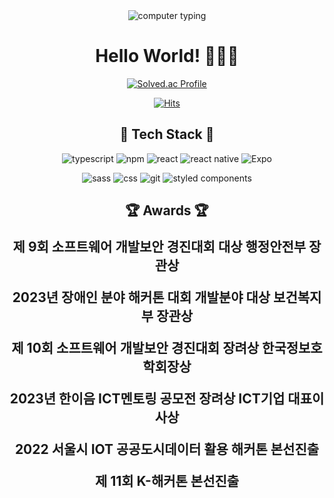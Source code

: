<div align="center">

  <img src="https://user-images.githubusercontent.com/81798537/157266008-fd6fd1bf-df82-41ec-b2cb-c18d510f8f76.gif" alt="computer typing">
  <h1>Hello World! 👩🏻‍💻</h1>

  <a href="https://solved.ac/hayun3906/" target="_blank">
    <img src="http://mazassumnida.wtf/api/v2/generate_badge?boj=hayun3906" alt="Solved.ac Profile">
  </a>

  <a href="https://hits.seeyoufarm.com" target="_blank"> <p>
    <img src="https://hits.seeyoufarm.com/api/count/incr/badge.svg?url=https%3A%2F%2Fgithub.com%2Fhayeon&count_bg=%23999AD7&title_bg=%23999AD7&icon=react.svg&icon_color=%23EEEEEEEE&title=HAYEON&edge_flat=false" alt="Hits">
  </a>

  <h2>🔧 Tech Stack 🔧</h2>

  <img src="https://img.shields.io/badge/typescript-0769AD?style=for-the-badge&logo=typescript&logoColor=white" alt="typescript">
  <img src="https://img.shields.io/badge/npm-BE3536?style=for-the-badge&logo=npm&logoColor=white" alt="npm">
  <img src="https://img.shields.io/badge/react-61DAFB?style=for-the-badge&logo=react&logoColor=black" alt="react">
  <img src="https://img.shields.io/badge/react%20native-61DAFB?style=for-the-badge&logo=react&logoColor=black" alt="react native">
  <img src="https://img.shields.io/badge/Expo-000000?style=for-the-badge&logo=Expo&logoColor=white" alt="Expo">
  <p></p>
  <img src="https://img.shields.io/badge/sass-C56093?style=for-the-badge&logo=sass&logoColor=white" alt="sass">
  <img src="https://img.shields.io/badge/css-1572B6?style=for-the-badge&logo=css3&logoColor=white" alt="css">
  <img src="https://img.shields.io/badge/git-F05032?style=for-the-badge&logo=git&logoColor=white" alt="git">
  <img src="https://img.shields.io/badge/styled%20components-DB7093?style=for-the-badge&logo=styled-components&logoColor=white" alt="styled components">
  
  <h2>🏆 Awards 🏆</h2>
  
<p style="font-size: 1.5em; font-weight: bold;">제 9회 소프트웨어 개발보안 경진대회 대상 행정안전부 장관상</p>
  <p style="font-size: 1.5em; font-weight: bold;">2023년 장애인 분야 해커톤 대회 개발분야 대상 보건복지부 장관상</p>
  <p style="font-size: 1.5em; font-weight: bold;">제 10회 소프트웨어 개발보안 경진대회 장려상 한국정보호학회장상</p>
  <p style="font-size: 1.5em; font-weight: bold;">2023년 한이음 ICT멘토링 공모전 장려상 ICT기업 대표이사상 </p>
  <p style="font-size: 1.5em; font-weight: bold;">2022 서울시 IOT 공공도시데이터 활용 해커톤 본선진출</p>
  <p style="font-size: 1.5em; font-weight: bold;">제 11회 K-해커톤 본선진출</p>
</div>
